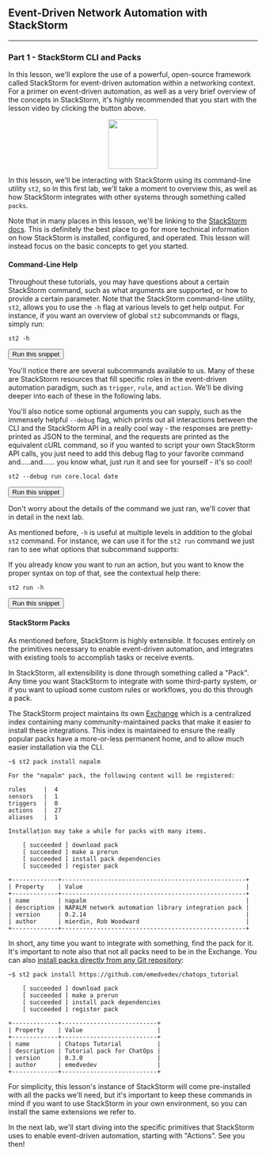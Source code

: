## Event-Driven Network Automation with StackStorm

---

### Part 1 - StackStorm CLI and Packs

In this lesson, we'll explore the use of a powerful, open-source framework called StackStorm for event-driven automation within a networking context. For a primer on event-driven automation, as well as a very brief overview of the concepts in StackStorm, it's highly recommended that you start with the lesson video by clicking the button above.

<div style="text-align:center;"><img src="https://raw.githubusercontent.com/nre-learning/nrelabs-curriculum/v0.3.2/lessons/lesson-15/st2.jpeg" width="100"></div>

In this lesson, we'll be interacting with StackStorm using its command-line utility `st2`, so in this first lab, we'll take a moment to overview this, as well
as how StackStorm integrates with other systems through something called `packs`.

Note that in many places in this lesson, we'll be linking to the [StackStorm docs](https://docs.stackstorm.com/).
This is definitely the best place to go for more technical information on how StackStorm is installed, configured,
and operated. This lesson will instead focus on the basic concepts to get you started.


#### Command-Line Help

Throughout these tutorials, you may have questions about a certain StackStorm command, such as what arguments are supported,
or how to provide a certain parameter. Note that the StackStorm command-line utility, `st2`, allows you to use the `-h`
flag at various levels to get help output. For instance, if you want an overview of global `st2` subcommands or flags, simply run:

```
st2 -h
```
<button type="button" class="btn btn-primary btn-sm" onclick="runSnippetInTab('st2', this)">Run this snippet</button>

You'll notice there are several subcommands available to us. Many of these are StackStorm resources that fill specific roles in the event-driven
automation paradigm, such as `trigger`, `rule`, and `action`. We'll be diving deeper into each of these in the following labs.

You'll also notice some optional arguments you can supply, such as the immensely helpful `--debug` flag, which prints out all interactions
between the CLI and the StackStorm API in a really cool way - the responses are pretty-printed as JSON to the terminal, and the requests
are printed as the equivalent cURL command, so if you wanted to script your own StackStorm API calls, you just need to add this debug flag
to your favorite command and.....and...... you know what, just run it and see for yourself - it's so cool!

```
st2 --debug run core.local date
```
<button type="button" class="btn btn-primary btn-sm" onclick="runSnippetInTab('st2', this)">Run this snippet</button>

Don't worry about the details of the command we just ran, we'll cover that in detail in the next lab.

As mentioned before, `-h` is useful at multiple levels in addition to the global `st2` command. For instance, we can use it for the `st2 run` command
we just ran to see what options that subcommand supports:


If you already know you want to run an action, but you want to know the proper syntax on top of that, see the contextual help there:

```
st2 run -h
```
<button type="button" class="btn btn-primary btn-sm" onclick="runSnippetInTab('st2', this)">Run this snippet</button>


#### StackStorm Packs

As mentioned before, StackStorm is highly extensible. It focuses entirely on the primitives necessary to enable event-driven automation,
and integrates with existing tools to accomplish tasks or receive events.

In StackStorm, all extensibility is done through something called a "Pack". Any time you want StackStorm to integrate with some
third-party system, or if you want to upload some custom rules or workflows, you do this through a pack.

The StackStorm project maintains its own [Exchange](https://exchange.stackstorm.org/) which is a centralized index containing many community-maintained packs
that make it easier to install these integrations. This index is maintained to ensure the really popular packs have a more-or-less permanent home, and to allow
much easier installation via the CLI.

```
~$ st2 pack install napalm

For the "napalm" pack, the following content will be registered:

rules     |  4
sensors   |  1
triggers  |  0
actions   |  27
aliases   |  1

Installation may take a while for packs with many items.

	[ succeeded ] download pack
	[ succeeded ] make a prerun
	[ succeeded ] install pack dependencies
	[ succeeded ] register pack

+-------------+----------------------------------------------------+
| Property    | Value                                              |
+-------------+----------------------------------------------------+
| name        | napalm                                             |
| description | NAPALM network automation library integration pack |
| version     | 0.2.14                                             |
| author      | mierdin, Rob Woodward                              |
+-------------+----------------------------------------------------+
```

In short, any time you want to integrate with something, find the pack for it. It's important to note also that not all packs need to be in the Exchange.
You can also [install packs directly from any Git repository](https://docs.stackstorm.com/packs.html#installing-a-pack):

```
~$ st2 pack install https://github.com/emedvedev/chatops_tutorial

	[ succeeded ] download pack
	[ succeeded ] make a prerun
	[ succeeded ] install pack dependencies
	[ succeeded ] register pack

+-------------+---------------------------+
| Property    | Value                     |
+-------------+---------------------------+
| name        | Chatops Tutorial          |
| description | Tutorial pack for ChatOps |
| version     | 0.3.0                     |
| author      | emedvedev                 |
+-------------+---------------------------+
```

For simplicity, this lesson's instance of StackStorm will come pre-installed with all the packs we'll need, but it's important to keep these commands in mind if you want to use StackStorm in your own environment, so you can install the same extensions we refer to.

In the next lab, we'll start diving into the specific primitives that StackStorm uses to enable event-driven automation, starting with "Actions". See you then!

